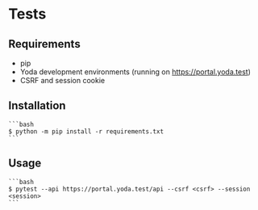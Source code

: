 # Tests

## Requirements
- pip
- Yoda development environments (running on https://portal.yoda.test)
- CSRF and session cookie

## Installation
    ```bash
    $ python -m pip install -r requirements.txt
    ```

## Usage
    ```bash
    $ pytest --api https://portal.yoda.test/api --csrf <csrf> --session <session>
    ```
